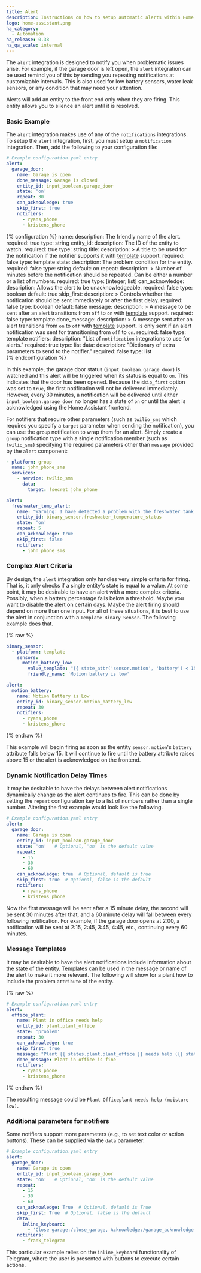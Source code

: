```yaml
---
title: Alert
description: Instructions on how to setup automatic alerts within Home Assistant.
logo: home-assistant.png
ha_category:
  - Automation
ha_release: 0.38
ha_qa_scale: internal
---
```


The `alert` integration is designed to notify you when problematic issues arise.
For example, if the garage door is left open, the `alert` integration can be used
remind you of this by sending you repeating notifications at customizable
intervals. This is also used for low battery sensors,
water leak sensors, or any condition that may need your attention.

Alerts will add an entity to the front end only when they are firing.
This entity allows you to silence an alert until it is resolved.

### Basic Example

The `alert` integration makes use of any of the `notifications` integrations. To
setup the `alert` integration, first, you must setup a `notification` integration.
Then, add the following to your configuration file:

```yaml
# Example configuration.yaml entry
alert:
  garage_door:
    name: Garage is open
    done_message: Garage is closed
    entity_id: input_boolean.garage_door
    state: 'on'
    repeat: 30
    can_acknowledge: true
    skip_first: true
    notifiers:
      - ryans_phone
      - kristens_phone
```

{% configuration %}
name:
  description: The friendly name of the alert.
  required: true
  type: string
entity_id:
  description: The ID of the entity to watch.
  required: true
  type: string
title:
  description: >
    A title to be used for the notification if the notifier supports it
    with [template](/docs/configuration/templating/) support.
  required: false
  type: template
state:
  description: The problem condition for the entity.
  required: false
  type: string
  default: on
repeat:
  description: >
    Number of minutes before the notification should be repeated.
    Can be either a number or a list of numbers.
  required: true
  type: [integer, list]
can_acknowledge:
  description: Allows the alert to be unacknowledgeable.
  required: false
  type: boolean
  default: true
skip_first:
  description: >
    Controls whether the notification should be
    sent immediately or after the first delay.
  required: false
  type: boolean
  default: false
message:
  description: >
    A message to be sent after an alert transitions from `off` to `on`
    with [template](/docs/configuration/templating/) support.
  required: false
  type: template
done_message:
  description: >
    A message sent after an alert transitions from `on` to `off` with
    [template](/docs/configuration/templating/) support. Is only sent if an alert notification
    was sent for transitioning from `off` to `on`.
  required: false
  type: template
notifiers:
  description: "List of `notification` integrations to use for alerts."
  required: true
  type: list
data:
  description: "Dictionary of extra parameters to send to the notifier."
  required: false
  type: list  
{% endconfiguration %}

In this example, the garage door status (`input_boolean.garage_door`) is watched
and this alert will be triggered when its status is equal to `on`.
This indicates that the door has been opened. Because the `skip_first` option
was set to `true`, the first notification will not be delivered immediately.
However, every 30 minutes, a notification will be delivered until either
`input_boolean.garage_door` no longer has a state of `on` or until the alert is
acknowledged using the Home Assistant frontend.

For notifiers that require other parameters (such as `twilio_sms` which requires
you specify a `target` parameter when sending the notification), you can use the
`group` notification to wrap them for an alert.
Simply create a `group` notification type with a single notification member
(such as `twilio_sms`) specifying the required parameters other than `message`
provided by the `alert` component:

```yaml
- platform: group
  name: john_phone_sms
  services:
    - service: twilio_sms
      data:
        target: !secret john_phone
```

```yaml
alert:
  freshwater_temp_alert:
    name: "Warning: I have detected a problem with the freshwater tank temperature"
    entity_id: binary_sensor.freshwater_temperature_status
    state: 'on'
    repeat: 5
    can_acknowledge: true
    skip_first: false
    notifiers:
      - john_phone_sms
```

### Complex Alert Criteria

By design, the `alert` integration only handles very simple criteria for firing.
That is, it only checks if a single entity's state is equal to a value. At some
point, it may be desirable to have an alert with a more complex criteria.
Possibly, when a battery percentage falls below a threshold. Maybe you want to
disable the alert on certain days. Maybe the alert firing should depend on more
than one input. For all of these situations, it is best to use the alert in
conjunction with a `Template Binary Sensor`. The following example does that.

{% raw %}
```yaml
binary_sensor:
  - platform: template
    sensors:
      motion_battery_low:
        value_template: "{{ state_attr('sensor.motion', 'battery') < 15 }}"
        friendly_name: 'Motion battery is low'

alert:
  motion_battery:
    name: Motion Battery is Low
    entity_id: binary_sensor.motion_battery_low
    repeat: 30
    notifiers:
      - ryans_phone
      - kristens_phone
```
{% endraw %}

This example will begin firing as soon as the entity `sensor.motion`'s `battery`
attribute falls below 15. It will continue to fire until the battery attribute
raises above 15 or the alert is acknowledged on the frontend.

### Dynamic Notification Delay Times

It may be desirable to have the delays between alert notifications dynamically
change as the alert continues to fire. This can be done by setting the `repeat`
configuration key to a list of numbers rather than a single number.
Altering the first example would look like the following.

```yaml
# Example configuration.yaml entry
alert:
  garage_door:
    name: Garage is open
    entity_id: input_boolean.garage_door
    state: 'on'   # Optional, 'on' is the default value
    repeat:
      - 15
      - 30
      - 60
    can_acknowledge: true  # Optional, default is true
    skip_first: true  # Optional, false is the default
    notifiers:
      - ryans_phone
      - kristens_phone
```

Now the first message will be sent after a 15 minute delay, the second will be
sent 30 minutes after that, and a 60 minute delay will fall between every
following notification.
For example, if the garage door opens at 2:00, a notification will be
sent at 2:15, 2:45, 3:45, 4:45, etc., continuing every 60 minutes.

### Message Templates

It may be desirable to have the alert notifications include information
about the state of the entity. [Templates][template]
can be used in the message or name of the alert to make it more relevant.
The following will show for a plant how to include the problem `attribute`
of the entity.

{% raw %}
```yaml
# Example configuration.yaml entry
alert:
  office_plant:
    name: Plant in office needs help
    entity_id: plant.plant_office
    state: 'problem'
    repeat: 30
    can_acknowledge: true
    skip_first: true
    message: "Plant {{ states.plant.plant_office }} needs help ({{ state_attr('plant.plant_office', 'problem') }})"
    done_message: Plant in office is fine
    notifiers:
      - ryans_phone
      - kristens_phone
```
{% endraw %}

The resulting message could be `Plant Officeplant needs help (moisture low)`.

### Additional parameters for notifiers 

Some notifiers support more parameters (e.g., to set text color or action
  buttons). These can be supplied via the `data` parameter:

```yaml
# Example configuration.yaml entry
alert:
  garage_door:
    name: Garage is open
    entity_id: input_boolean.garage_door
    state: 'on'   # Optional, 'on' is the default value
    repeat:
      - 15
      - 30
      - 60
    can_acknowledge: True  # Optional, default is True
    skip_first: True  # Optional, false is the default
    data:
      inline_keyboard:
        - 'Close garage:/close_garage, Acknowledge:/garage_acknowledge'
    notifiers:
      - frank_telegram
```
This particular example relies on the `inline_keyboard` functionality of
Telegram, where the user is presented with buttons to execute certain actions.

[template]: /docs/configuration/templating/
